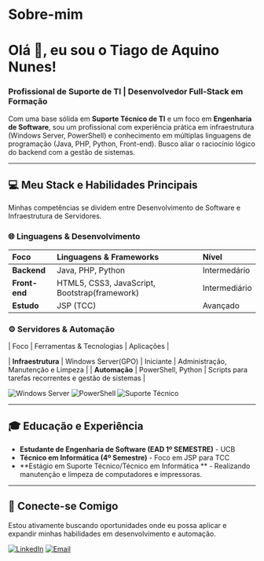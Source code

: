 # Sobre-mim

# Olá 👋, eu sou o Tiago de Aquino Nunes!

### Profissional de Suporte de TI | Desenvolvedor Full-Stack em Formação

Com uma base sólida em **Suporte Técnico de TI** e um foco em **Engenharia de Software**, sou um profissional com experiência prática em infraestrutura (Windows Server, PowerShell) e conhecimento em múltiplas linguagens de programação (Java, PHP, Python, Front-end). Busco aliar o raciocínio lógico do backend com a gestão de sistemas.

---

## 💻 Meu Stack e Habilidades Principais

Minhas competências se dividem entre Desenvolvimento de Software e Infraestrutura de Servidores.

### 🌐 Linguagens & Desenvolvimento

| Foco | Linguagens & Frameworks | Nível |
| :--- | :--- | :--- |
| **Backend** | Java, PHP, Python | Intermedário |
| **Front-end** | HTML5, CSS3, JavaScript, Bootstrap(framework) | Intermediário |
| **Estudo** | JSP (TCC) | Avançado |


### ⚙️ Servidores & Automação

| Foco | Ferramentas & Tecnologias | Aplicações |

| **Infraestrutura** | Windows Server(GPO) | Iniciante
| Administração, Manutenção e Limpeza |
| **Automação** | PowerShell, Python | Scripts para tarefas recorrentes e gestão de sistemas |

<p align="left">
  <img src="https://img.shields.io/badge/Windows%20Server-0078D6?style=for-the-badge&logo=windows&logoColor=white" alt="Windows Server">
  <img src="https://img.shields.io/badge/PowerShell-5391FE?style=for-the-badge&logo=powershell&logoColor=white" alt="PowerShell">
  <img src="https://img.shields.io/badge/Suporte%20Técnico-000000?style=for-the-badge&logo=customer-service&logoColor=white" alt="Suporte Técnico">
</p>

---

## 🎓 Educação e Experiência

* **Estudante de Engenharia de Software (EAD 1º SEMESTRE)** - UCB
* **Técnico em Informática (4º Semestre)** - Foco em JSP para TCC
* **Estágio em Suporte Técnico/Técnico em Informática ** - Realizando manutenção e limpeza de computadores e impressoras.

---

## 🔗 Conecte-se Comigo

Estou ativamente buscando oportunidades onde eu possa aplicar e expandir minhas habilidades em desenvolvimento e automação.

[![LinkedIn](https://img.shields.io/badge/LinkedIn-0077B5?style=for-the-badge&logo=linkedin&logoColor=white)]([https://www.linkedin.com/in/tiago-de-aquino-nunes-3297552ba/])
[![Email](https://img.shields.io/badge/Email-D14836?style=for-the-badge&logo=gmail&logoColor=white)](mailto:[tiagonunesbr@hotmail.com])
